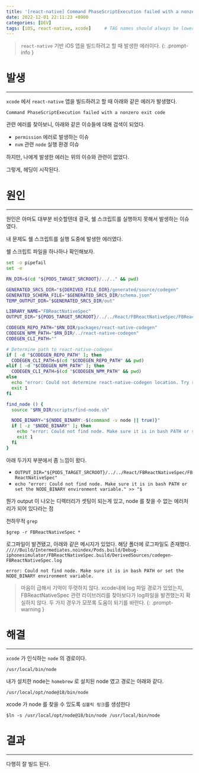 ```yaml
---
title: '[react-native] Command PhaseScriptExecution failed with a nonzero exit code 에러'
date: 2022-12-01 22:11:23 +0900
categories: [DEV]
tags: [iOS, react-native, xcode]     # TAG names should always be lowercase
---
```


> `react-native` 기반 iOS 앱을 빌드하려고 할 때 발생한 에러이다.
{: .prompt-info }

# **발생**
---
`xcode` 에서 `react-native` 앱을 빌드하려고 할 때 아래와 같은 에러가 발생했다.

```
Command PhaseScriptExecution failed with a nonzero exit code
```

관련 에러를 찾아보니, 아래와 같은 이슈들에 대해 검색이 되었다.
- `permission` 에러로 발생하는 이슈
- `nvm` 관련 `node` 실행 환경 이슈

하지만, 나에게 발생한 에러는 위의 이슈와 관련이 없었다. 

그렇게, 헤딩이 시작된다.

# **원인**
---
원인은 아마도 대부분 비슷할텐데 결국, 쉘 스크립트를 실행하지 못해서 발생하는 이슈였다.

내 문제도 쉘 스크립트를 실행 도중에 발생한 에러였다.

쉘 스크립트 파일을 하나하나 확인해보자.
```sh
set -o pipefail
set -e

RN_DIR=$(cd "${PODS_TARGET_SRCROOT}/../.." && pwd)

GENERATED_SRCS_DIR="${DERIVED_FILE_DIR}/generated/source/codegen"
GENERATED_SCHEMA_FILE="$GENERATED_SRCS_DIR/schema.json"
TEMP_OUTPUT_DIR="$GENERATED_SRCS_DIR/out"

LIBRARY_NAME="FBReactNativeSpec"
OUTPUT_DIR="${PODS_TARGET_SRCROOT}/../../React/FBReactNativeSpec/FBReactNativeSpec"

CODEGEN_REPO_PATH="$RN_DIR/packages/react-native-codegen"
CODEGEN_NPM_PATH="$RN_DIR/../react-native-codegen"
CODEGEN_CLI_PATH=""

# Determine path to react-native-codegen
if [ -d "$CODEGEN_REPO_PATH" ]; then
  CODEGEN_CLI_PATH=$(cd "$CODEGEN_REPO_PATH" && pwd)
elif [ -d "$CODEGEN_NPM_PATH" ]; then
  CODEGEN_CLI_PATH=$(cd "$CODEGEN_NPM_PATH" && pwd)
else
  echo "error: Could not determine react-native-codegen location. Try running 'yarn install' or 'npm install' in your project root." >> "${SCRIPT_OUTPUT_FILE_0}" 2>&1
  exit 1
fi

find_node () {
  source "$RN_DIR/scripts/find-node.sh"

  NODE_BINARY="${NODE_BINARY:-$(command -v node || true)}"
  if [ -z "$NODE_BINARY" ]; then
    echo "error: Could not find node. Make sure it is in bash PATH or set the NODE_BINARY environment variable." >> "${SCRIPT_OUTPUT_FILE_0}" 2>&1
    exit 1
  fi
}

```

아래 두가지 부분에서 좀 느낌이 왔다.

* `OUTPUT_DIR="${PODS_TARGET_SRCROOT}/../../React/FBReactNativeSpec/FBReactNativeSpec"`
* `echo "error: Could not find node. Make sure it is in bash PATH or set the NODE_BINARY environment variable." >> "$`

뭔가 output 이 나오는 디렉터리가 셋팅이 되는게 있고, node 를 찾을 수 없는 에러처리가 되어 있다라는 점

천하무적 `grep`
```console
$grep -r FBReactNativeSpec *
```

로그파일이 발견됐고, 아래와 같은 메시지가 있었다. 해당 폴더에 로그파일도 존재했다.
`/////Build/Intermediates.noindex/Pods.build/Debug-iphonesimulator/FBReactNativeSpec.build/DerivedSources/codegen-FBReactNativeSpec.log`

```
error: Could not find node. Make sure it is in bash PATH or set the NODE_BINARY environment variable.
```


> 마음이 급해서 기억이 뚜렷하지 않다. xcode내에 log 파일 경로가 있었는지, FBReactNativeSpec 관련 라이브러리를 찾아보다가 log파일을 발견했는지 확실하지 않다. 두 가지 경우가 모쪼록 도움이 되기를 바란다.
{: .prompt-warning }

# **해결**
---

`xcode` 가 인식하는 `node` 의 경로이다. 
```
/usr/local/bin/node
```

내가 설치한 node는 `homebrew` 로 설치된 node 였고 경로는 아래와 같다.
```
/usr/local/opt/node@18/bin/node
```

xcode 가 node 를 찾을 수 있도록 `심볼릭 링크`를 생성한다
```console
$ln -s /usr/local/opt/node@18/bin/node /usr/local/bin/node
```


# **결과**
---
다행히 잘 빌드 된다.